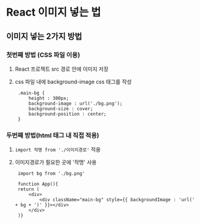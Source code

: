 # React 이미지 넣는 법

## 이미지 넣는 2가지 방법

### 첫번째 방법 (CSS 파일 이용)
1. React 프로젝트 src 경로 안에 이미지 저장
2. css 파일 내에 background-image css 태그를 작성

        .main-bg {
            height : 300px;
            background-image : url('./bg.png');
            background-size : cover;
            background-position : center;
        }

### 두번째 방법(html 태그 내 직접 적용)
1. `import 작명 from './이미지경로'` 적용
2. 이미지경로가 필요한 곳에 '작명' 사용

        import bg from './bg.png'

        function App(){
        return (
            <div>
                <div className="main-bg" style={{ backgroundImage : 'url(' + bg + ')' }}></div>
            </div>
        )}